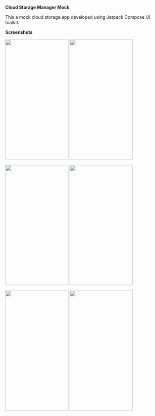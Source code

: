 **Cloud Storage Manager Mock**

This a mock cloud storage app developed using Jetpack Compose UI toolkit.

**Screenshots**

<img src="https://user-images.githubusercontent.com/40466166/148692808-575f57a3-bd97-4d9c-9c2d-7195e06ed791.png" width="200" height="380"> <img src="https://user-images.githubusercontent.com/40466166/148692812-2dcf9f24-dfc6-43af-82d7-6cc61da16109.png" width="200" height="380">

<img src="https://user-images.githubusercontent.com/40466166/148692814-8fd099c9-45bb-4b79-9db7-49ea00aca4a3.png" width="200" height="380"> <img src="https://user-images.githubusercontent.com/40466166/148692815-f2f525e9-6194-4f28-961b-b9d43e637b27.png" width="200" height="380">

<img src="https://user-images.githubusercontent.com/40466166/148692816-47cc55a9-2176-49e4-b9c8-32212e55e392.png" width="200" height="380"> <img src="https://user-images.githubusercontent.com/40466166/148692818-861a109f-cc42-4355-9d84-629338b323b3.png" width="200" height="380">
